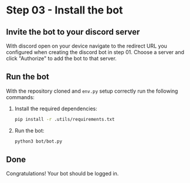 # Step 03 - Install the bot

## Invite the bot to your discord server
With discord open on your device navigate to the redirect URL you configured when creating the discord bot in step 01.
Choose a server and click "Authorize" to add the bot to that server.

## Run the bot
With the repository cloned and `env.py` setup correctly run the following commands:

1. Install the required dependencies:

    ```sh
    pip install -r .utils/requirements.txt
    ```

2. Run the bot:

    ```sh
    python3 bot/bot.py
    ```

## Done
Congratulations! Your bot should be logged in.